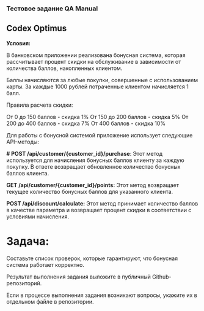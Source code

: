 ### Тестовое задание QA Manual
 ## Codex Optimus 



**Условия:** 


В банковском приложении реализована бонусная система, которая рассчитывает процент скидки на обслуживание в зависимости от количества баллов, накопленных клиентом. 

Баллы начисляются за любые покупки, совершенные с использованием карты. За каждые 1000 рублей потраченные клиентом начисляется 1 балл. 


Правила расчета скидки: 

От 0 до 150 баллов - скидка 1%
От 150 до 200 баллов - скидка 5%
От 200 до 400 баллов - скидка 7%
От 400 баллов - скидка 10%


Для работы с бонусной системой приложение использует следующие API-методы:


**# POST /api/customer/{customer_id}/purchase**: Этот метод используется для начисления бонусных баллов клиенту за каждую покупку. В ответе возвращает обновленное количество бонусных баллов клиента.

**GET /api/customer/{customer_id}/points:** Этот метод возвращает текущее количество бонусных баллов для указанного клиента.

**POST /api/discount/calculate:** Этот метод принимает количество баллов в качестве параметра и возвращает процент скидки в соответствии с условиями начисления.


# Задача:

Составьте список проверок, которые гарантируют, что бонусная система работает корректно.

Результат выполнения задания выложите в публичный Github-репозиторий.

Если в процессе выполнения задания возникают вопросы, укажите их в отдельном файле в репозитории.


